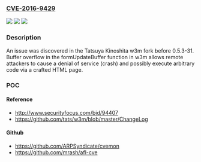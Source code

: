 ### [CVE-2016-9429](https://cve.mitre.org/cgi-bin/cvename.cgi?name=CVE-2016-9429)
![](https://img.shields.io/static/v1?label=Product&message=n%2Fa&color=blue)
![](https://img.shields.io/static/v1?label=Version&message=n%2Fa&color=blue)
![](https://img.shields.io/static/v1?label=Vulnerability&message=n%2Fa&color=brighgreen)

### Description

An issue was discovered in the Tatsuya Kinoshita w3m fork before 0.5.3-31. Buffer overflow in the formUpdateBuffer function in w3m allows remote attackers to cause a denial of service (crash) and possibly execute arbitrary code via a crafted HTML page.

### POC

#### Reference
- http://www.securityfocus.com/bid/94407
- https://github.com/tats/w3m/blob/master/ChangeLog

#### Github
- https://github.com/ARPSyndicate/cvemon
- https://github.com/mrash/afl-cve


